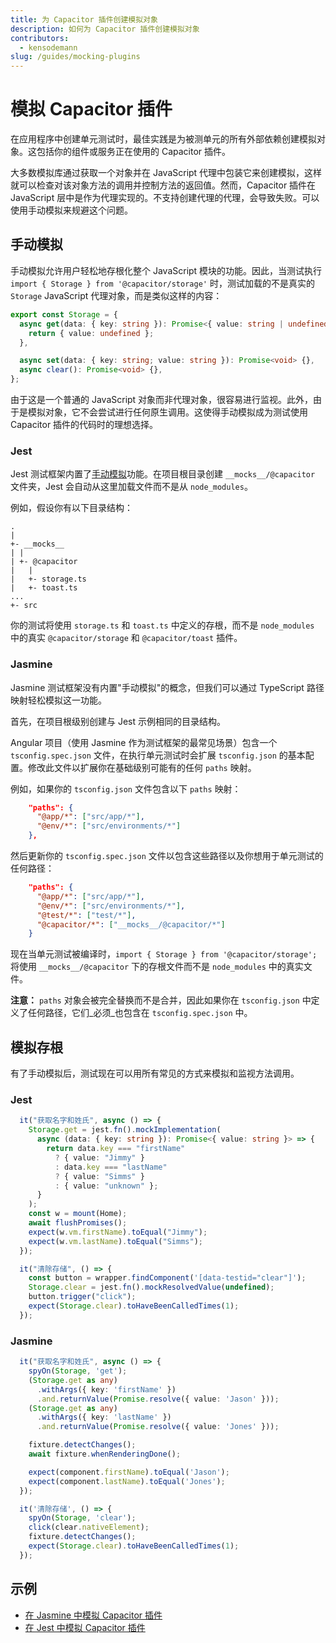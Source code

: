 ```yaml
---
title: 为 Capacitor 插件创建模拟对象
description: 如何为 Capacitor 插件创建模拟对象
contributors:
  - kensodemann
slug: /guides/mocking-plugins
---
```


# 模拟 Capacitor 插件

在应用程序中创建单元测试时，最佳实践是为被测单元的所有外部依赖创建模拟对象。这包括你的组件或服务正在使用的 Capacitor 插件。

大多数模拟库通过获取一个对象并在 JavaScript 代理中包装它来创建模拟，这样就可以检查对该对象方法的调用并控制方法的返回值。然而，Capacitor 插件在 JavaScript 层中是作为代理实现的。不支持创建代理的代理，会导致失败。可以使用手动模拟来规避这个问题。

## 手动模拟

手动模拟允许用户轻松地存根化整个 JavaScript 模块的功能。因此，当测试执行 `import { Storage } from '@capacitor/storage'` 时，测试加载的不是真实的 `Storage` JavaScript 代理对象，而是类似这样的内容：

```TypeScript
export const Storage = {
  async get(data: { key: string }): Promise<{ value: string | undefined }> {
    return { value: undefined };
  },

  async set(data: { key: string; value: string }): Promise<void> {},
  async clear(): Promise<void> {},
};
```

由于这是一个普通的 JavaScript 对象而非代理对象，很容易进行监视。此外，由于是模拟对象，它不会尝试进行任何原生调用。这使得手动模拟成为测试使用 Capacitor 插件的代码时的理想选择。

### Jest

Jest 测试框架内置了<a href="https://jestjs.io/docs/manual-mocks" _target="blank">手动模拟</a>功能。在项目根目录创建 `__mocks__/@capacitor` 文件夹，Jest 会自动从这里加载文件而不是从 `node_modules`。

例如，假设你有以下目录结构：

```
.
|
+- __mocks__
| |
| +- @capacitor
|   |
|   +- storage.ts
|   +- toast.ts
...
+- src
```

你的测试将使用 `storage.ts` 和 `toast.ts` 中定义的存根，而不是 `node_modules` 中的真实 `@capacitor/storage` 和 `@capacitor/toast` 插件。

### Jasmine

Jasmine 测试框架没有内置"手动模拟"的概念，但我们可以通过 TypeScript 路径映射轻松模拟这一功能。

首先，在项目根级别创建与 Jest 示例相同的目录结构。

Angular 项目（使用 Jasmine 作为测试框架的最常见场景）包含一个 `tsconfig.spec.json` 文件，在执行单元测试时会扩展 `tsconfig.json` 的基本配置。修改此文件以扩展你在基础级别可能有的任何 `paths` 映射。

例如，如果你的 `tsconfig.json` 文件包含以下 `paths` 映射：

```JSON
    "paths": {
      "@app/*": ["src/app/*"],
      "@env/*": ["src/environments/*"]
    },
```

然后更新你的 `tsconfig.spec.json` 文件以包含这些路径以及你想用于单元测试的任何路径：

```JSON
    "paths": {
      "@app/*": ["src/app/*"],
      "@env/*": ["src/environments/*"],
      "@test/*": ["test/*"],
      "@capacitor/*": ["__mocks__/@capacitor/*"]
    }
```

现在当单元测试被编译时，`import { Storage } from '@capacitor/storage';` 将使用 `__mocks__/@capacitor` 下的存根文件而不是 `node_modules` 中的真实文件。

**注意：** `paths` 对象会被完全替换而不是合并，因此如果你在 `tsconfig.json` 中定义了任何路径，它们_必须_也包含在 `tsconfig.spec.json` 中。

## 模拟存根

有了手动模拟后，测试现在可以用所有常见的方式来模拟和监视方法调用。

### Jest

```TypeScript
  it("获取名字和姓氏", async () => {
    Storage.get = jest.fn().mockImplementation(
      async (data: { key: string }): Promise<{ value: string }> => {
        return data.key === "firstName"
          ? { value: "Jimmy" }
          : data.key === "lastName"
          ? { value: "Simms" }
          : { value: "unknown" };
      }
    );
    const w = mount(Home);
    await flushPromises();
    expect(w.vm.firstName).toEqual("Jimmy");
    expect(w.vm.lastName).toEqual("Simms");
  });

  it("清除存储", () => {
    const button = wrapper.findComponent('[data-testid="clear"]');
    Storage.clear = jest.fn().mockResolvedValue(undefined);
    button.trigger("click");
    expect(Storage.clear).toHaveBeenCalledTimes(1);
  });
```

### Jasmine

```TypeScript
  it("获取名字和姓氏", async () => {
    spyOn(Storage, 'get');
    (Storage.get as any)
      .withArgs({ key: 'firstName' })
      .and.returnValue(Promise.resolve({ value: 'Jason' }));
    (Storage.get as any)
      .withArgs({ key: 'lastName' })
      .and.returnValue(Promise.resolve({ value: 'Jones' }));

    fixture.detectChanges();
    await fixture.whenRenderingDone();

    expect(component.firstName).toEqual('Jason');
    expect(component.lastName).toEqual('Jones');
  });

  it('清除存储', () => {
    spyOn(Storage, 'clear');
    click(clear.nativeElement);
    fixture.detectChanges();
    expect(Storage.clear).toHaveBeenCalledTimes(1);
  });
```

## 示例

- [在 Jasmine 中模拟 Capacitor 插件](https://github.com/ionic-team/cap-plugin-mock-jasmine)
- [在 Jest 中模拟 Capacitor 插件](https://github.com/ionic-team/cap-plugin-mock-jest)